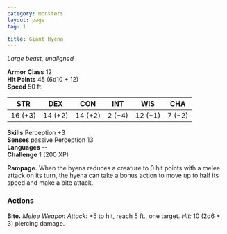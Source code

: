 ```yaml
---
category: monsters
layout: page
tag: 1

title: Giant Hyena 
---
```

_Large beast, unaligned_

**Armor Class** 12    
**Hit Points** 45 (6d10 + 12)    
**Speed** 50 ft. 

| STR     | DEX     | CON     | INT     | WIS     | CHA     |
|---------|---------|---------|---------|---------|---------|
| 16 (+3) | 14 (+2) | 14 (+2) | 2 (−4)  | 12 (+1) | 7 (−2)  |  

**Skills** Perception +3    
**Senses** passive Perception 13    
**Languages** --    
**Challenge** 1 (200 XP) 

**Rampage.** When the hyena reduces a creature to 0 hit points with a melee attack on its turn, the hyena can take a bonus action to move up to half its speed and make a bite attack. 

### Actions    
**Bite.** _Melee Weapon Attack:_ +5 to hit, reach 5 ft., one target. _Hit:_ 10 (2d6 + 3) piercing damage. 